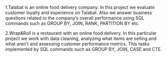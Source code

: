 1.Talabat is an online food delivery company. In this project we evaluate customer loyalty and experience on Talabat. Also we answer business questions related to the company’s overall performance using SQL commands such as GROUP BY, JOIN, RANK, PARTITION BY etc.

2.Wrap&Roll is a restaurant with an online food delivery. In this particular project we work with data cleaning, analyzing what items are selling and what aren’t and assessing customer performance metrics. This tasks implemented by SQL commands such as GROUP BY, JOIN, CASE and CTE.
